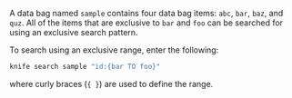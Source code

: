A data bag named `sample` contains four data bag items: `abc`, `bar`,
`baz`, and `quz`. All of the items that are exclusive to `bar` and `foo`
can be searched for using an exclusive search pattern.

To search using an exclusive range, enter the following:

``` bash
knife search sample "id:{bar TO foo}"
```

where curly braces (`{ }`) are used to define the range.